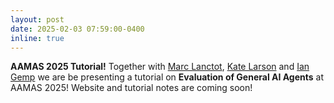 ```yaml
---
layout: post
date: 2025-02-03 07:59:00-0400
inline: true
---
```


**AAMAS 2025 Tutorial!** Together with [Marc Lanctot](https://mlanctot.info), [Kate Larson](https://cs.uwaterloo.ca/~klarson/) and [Ian Gemp](https://imgemp.github.io/) we are be presenting a tutorial on __Evaluation of General AI Agents__ at AAMAS 2025! Website and tutorial notes are coming soon!